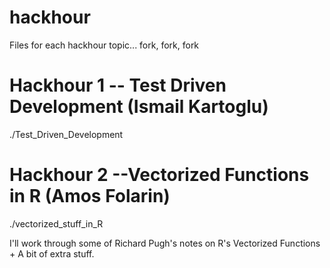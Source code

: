 # hackhour
Files for each hackhour topic... fork, fork, fork


# Hackhour 1 -- Test Driven Development (Ismail Kartoglu)
./Test_Driven_Development




# Hackhour 2 --Vectorized Functions in R (Amos Folarin) 
./vectorized_stuff_in_R

I'll work through some of Richard Pugh's notes on R's Vectorized Functions + A bit of extra stuff.


